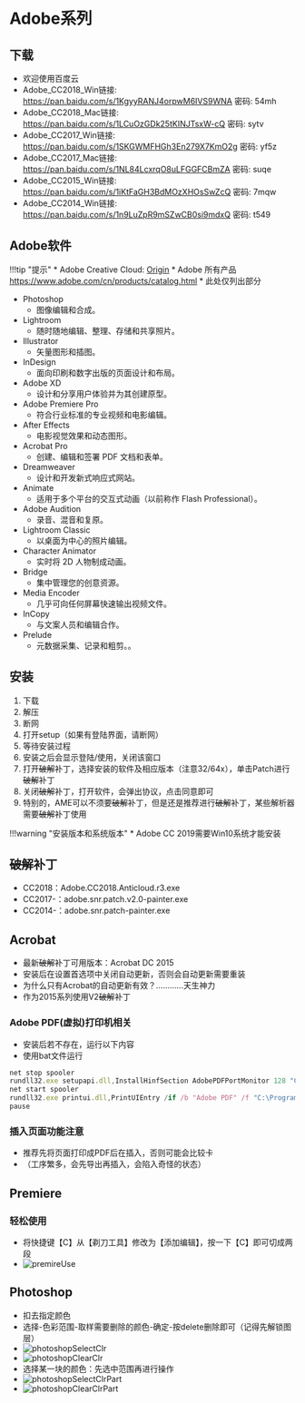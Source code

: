 # Adobe系列
## 下载
* 欢迎使用百度云
* Adobe_CC2018_Win链接: <https://pan.baidu.com/s/1KgyyRANJ4orpwM6IVS9WNA>  密码: 54mh
* Adobe_CC2018_Mac链接: <https://pan.baidu.com/s/1LCuOzGDk25tKINJTsxW-cQ>  密码: sytv
* Adobe_CC2017_Win链接: <https://pan.baidu.com/s/1SKGWMFHGh3En279X7KmO2g>  密码: yf5z
* Adobe_CC2017_Mac链接: <https://pan.baidu.com/s/1NL84LcxrqO8uLFGGFCBmZA>  密码: suqe
* Adobe_CC2015_Win链接: <https://pan.baidu.com/s/1iKtFaGH3BdMOzXHOsSwZcQ>  密码: 7mqw
* Adobe_CC2014_Win链接: <https://pan.baidu.com/s/1n9LuZpR9mSZwCB0si9mdxQ>  密码: t549

## Adobe软件

!!!tip "提示"
    * Adobe Creative Cloud: [Origin](https://www.adobe.com/cn/creativecloud/catalog/desktop.html)
    * Adobe 所有产品 <https://www.adobe.com/cn/products/catalog.html>
    * 此处仅列出部分

* Photoshop
    * 图像编辑和合成。
* Lightroom
    * 随时随地编辑、整理、存储和共享照片。
* Illustrator
    * 矢量图形和插图。
* InDesign
    * 面向印刷和数字出版的页面设计和布局。
* Adobe XD
    * 设计和分享用户体验并为其创建原型。
* Adobe Premiere Pro
    * 符合行业标准的专业视频和电影编辑。
* After Effects
    * 电影视觉效果和动态图形。
* Acrobat Pro
    * 创建、编辑和签署 PDF 文档和表单。
* Dreamweaver
    * 设计和开发新式响应式网站。
* Animate
    * 适用于多个平台的交互式动画（以前称作 Flash Professional）。
* Adobe Audition
    * 录音、混音和复原。
* Lightroom Classic
    * 以桌面为中心的照片编辑。
* Character Animator
    * 实时将 2D 人物制成动画。
* Bridge
    * 集中管理您的创意资源。
* Media Encoder
    * 几乎可向任何屏幕快速输出视频文件。
* InCopy
    * 与文案人员和编辑合作。
* Prelude
    * 元数据采集、记录和粗剪。。

## 安装
1. 下载
2. 解压
3. 断网
4. 打开setup（如果有登陆界面，请断网）
5. 等待安装过程
6. 安装之后会显示登陆/使用，关闭该窗口
7. 打开<c><del>破解</del></c>补丁，选择安装的软件及相应版本（注意32/64x），单击Patch进行<c><del>破解</del></c>补丁
8. 关闭<c><del>破解</del></c>补丁，打开软件，会弹出协议，点击同意即可
9. 特别的，AME可以不须要<c><del>破解</del></c>补丁，但是还是推荐进行<c><del>破解</del></c>补丁，某些解析器需要<c><del>破解</del></c>补丁使用

!!!warning "安装版本和系统版本"
    * Adobe CC 2019需要Win10系统才能安装

## <c><del>破解</del></c>补丁
* CC2018：Adobe.CC2018.Anticloud.r3.exe
* CC2017-：adobe.snr.patch.v2.0-painter.exe
* CC2014-：adobe.snr.patch-painter.exe

## Acrobat
* 最新<c><del>破解</del></c>补丁可用版本：Acrobat DC 2015
* 安装后在设置首选项中关闭自动更新，否则会自动更新需要重装
* 为什么只有Acrobat的自动更新有效？…………天生神力
* 作为2015系列使用V2<c><del>破解</del></c>补丁

### Adobe PDF(虚拟)打印机相关
* 安装后若不存在，运行以下内容
* 使用bat文件运行
```js
net stop spooler
rundll32.exe setupapi.dll,InstallHinfSection AdobePDFPortMonitor 128 "C:\Program Files (x86)\Adobe\Acrobat DC\Acrobat\Xtras\AdobePDF\AdobePDF.inf"
net start spooler  
rundll32.exe printui.dll,PrintUIEntry /if /b "Adobe PDF" /f "C:\Program Files (x86)\Adobe\Acrobat DC\Acrobat\Xtras\AdobePDF\AdobePDF.inf" /r "Documents\*.pdf" /m "Adobe PDF Converter"  
pause  
```

### 插入页面功能注意
* 推荐先将页面打印成PDF后在插入，否则可能会比较卡
* （工序繁多，会先导出再插入，会陷入奇怪的状态）

## Premiere
### 轻松使用
* 将快捷键【C】从【剃刀工具】修改为【添加编辑】，按一下【C】即可切成两段
* ![premireUse](../img/adobe/premire_use.png "premireUse")

## Photoshop
* 扣去指定颜色
* 选择-色彩范围-取样需要删除的颜色-确定-按delete删除即可（记得先解锁图层）
* ![photoshopSelectClr](../img/adobe/photoshop_selectclr.png "photoshopSelectClr")
* ![photoshopClearClr](../img/adobe/photoshop_clearclr.png "photoshopClearClr")  
* 选择某一块的颜色：先选中范围再进行操作
* ![photoshopSelectClrPart](../img/adobe/photoshop_selectclr_part.png "photoshopSelectClrPart")
* ![photoshopClearClrPart](../img/adobe/photoshop_clearclr_part.png "photoshopClearClrPart")  
   

   








